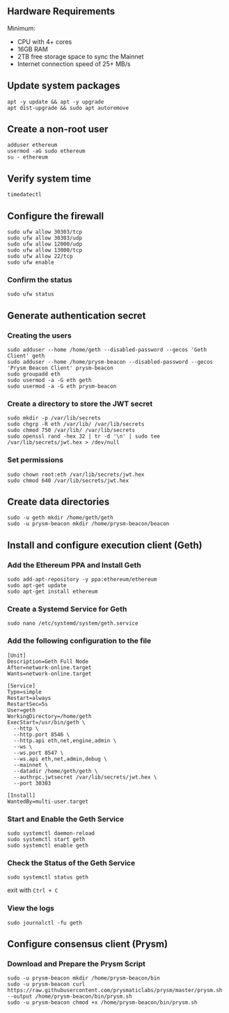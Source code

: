 ## Hardware Requirements

Minimum:
* CPU with 4+ cores
* 16GB RAM
* 2TB free storage space to sync the Mainnet
* Internet connection speed of 25+ MB/s

## Update system packages

```shell
apt -y update && apt -y upgrade
apt dist-upgrade && sudo apt autoremove
```

## Create a non-root user

```shell
adduser ethereum
usermod -aG sudo ethereum
su - ethereum
```

## Verify system time

```shell
timedatectl
```

## Configure the firewall

```shell
sudo ufw allow 30303/tcp
sudo ufw allow 30303/udp
sudo ufw allow 12000/udp
sudo ufw allow 13000/tcp
sudo ufw allow 22/tcp
sudo ufw enable
```

### Confirm the status
```shell
sudo ufw status
```

## Generate authentication secret

### Creating the users
```shell
sudo adduser --home /home/geth --disabled-password --gecos 'Geth Client' geth
sudo adduser --home /home/prysm-beacon --disabled-password --gecos 'Prysm Beacon Client' prysm-beacon
sudo groupadd eth
sudo usermod -a -G eth geth
sudo usermod -a -G eth prysm-beacon
```

### Create a directory to store the JWT secret
```shell
sudo mkdir -p /var/lib/secrets
sudo chgrp -R eth /var/lib/ /var/lib/secrets
sudo chmod 750 /var/lib/ /var/lib/secrets
sudo openssl rand -hex 32 | tr -d '\n' | sudo tee /var/lib/secrets/jwt.hex > /dev/null
```

### Set permissions
```shell
sudo chown root:eth /var/lib/secrets/jwt.hex
sudo chmod 640 /var/lib/secrets/jwt.hex
```

## Create data directories

```shell
sudo -u geth mkdir /home/geth/geth
sudo -u prysm-beacon mkdir /home/prysm-beacon/beacon
```

## Install and configure execution client (Geth)

### Add the Ethereum PPA and Install Geth
```shell
sudo add-apt-repository -y ppa:ethereum/ethereum
sudo apt-get update
sudo apt-get install ethereum
```

### Create a Systemd Service for Geth
```shell
sudo nano /etc/systemd/system/geth.service
```

### Add the following configuration to the file
```shell
[Unit]
Description=Geth Full Node
After=network-online.target
Wants=network-online.target

[Service]
Type=simple
Restart=always
RestartSec=5s
User=geth
WorkingDirectory=/home/geth
ExecStart=/usr/bin/geth \
  --http \
  --http.port 8546 \
  --http.api eth,net,engine,admin \
  --ws \
  --ws.port 8547 \
  --ws.api eth,net,admin,debug \
  --mainnet \
  --datadir /home/geth/geth \
  --authrpc.jwtsecret /var/lib/secrets/jwt.hex \
  --port 30303

[Install]
WantedBy=multi-user.target
```

### Start and Enable the Geth Service
```shell
sudo systemctl daemon-reload
sudo systemctl start geth
sudo systemctl enable geth
```

### Check the Status of the Geth Service
```shell
sudo systemctl status geth
```

exit with `Ctrl + C`

### View the logs
```shell
sudo journalctl -fu geth
```

## Configure consensus client (Prysm)

### Download and Prepare the Prysm Script
```shell
sudo -u prysm-beacon mkdir /home/prysm-beacon/bin
sudo -u prysm-beacon curl https://raw.githubusercontent.com/prysmaticlabs/prysm/master/prysm.sh --output /home/prysm-beacon/bin/prysm.sh
sudo -u prysm-beacon chmod +x /home/prysm-beacon/bin/prysm.sh
```

